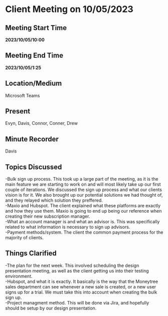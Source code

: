 # Client Meeting on 10/05/2023

## Meeting Start Time

**2023/10/05/10:00**

## Meeting End Time

**2023/10/05/1:25**

## Location/Medium

Microsoft Teams

## Present

Evyn, Davis, Connor, Conner, Drew

## Minute Recorder

Davis

## Topics Discussed

-Bulk sign up process. This took up a large part of the meeting, as it is the main feature we are starting to work on and will most likely take up our first couple of iterations. We discussed the sign up process and what our clients vision is for it. We also brought up our potential solutions we had thought of, and they relayed which solution they preffered.<br>
-Maxio and Hubspot. The client explained what these platforms are exactly and how they use them. Maxio is going to end up being our reference when creating their new subscription manager.<br>
-What an account manager is and what an advisor is. This was specifically related to what information is necessary to sign up advisors.<br>
-Payment methods/system. The client the common payment process for the majority of clients.


## Things Clarified
-The plan for the next week. This involved scheduling the design presentation meeting, as well as the client getting us into their testing environment.<br>
-Hubspot, and what it is exactly. It basically is the way that the Moneytree sales department can see whenever a new sale is created, or a new user signs up for a trial. We must take this into account when creating the bulk sign up. <br>
-Project managment method. This will be done via Jira, and hopefully should be setup by our design presentation.
